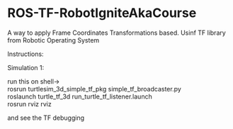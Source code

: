 # ROS-TF-RobotIgniteAkaCourse
A way to apply Frame Coordinates Transformations based. Usinf TF library from Robotic Operating System

Instructions:

Simulation 1:

run this on shell->\
rosrun turtlesim_3d_simple_tf_pkg simple_tf_broadcaster.py\
roslaunch turtle_tf_3d run_turtle_tf_listener.launch\
rosrun rviz rviz

and see the TF debugging
